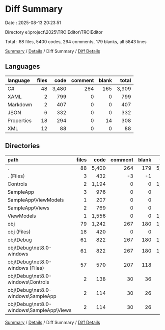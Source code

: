 # Diff Summary

Date : 2025-08-13 20:23:51

Directory e:\\project\\2025\\TROIEditor\\TROIEditor

Total : 88 files,  5400 codes, 264 comments, 179 blanks, all 5843 lines

[Summary](results.md) / [Details](details.md) / Diff Summary / [Diff Details](diff-details.md)

## Languages
| language | files | code | comment | blank | total |
| :--- | ---: | ---: | ---: | ---: | ---: |
| C# | 48 | 3,480 | 264 | 165 | 3,909 |
| XAML | 2 | 799 | 0 | 0 | 799 |
| Markdown | 2 | 407 | 0 | 0 | 407 |
| JSON | 6 | 332 | 0 | 0 | 332 |
| Properties | 18 | 294 | 0 | 14 | 308 |
| XML | 12 | 88 | 0 | 0 | 88 |

## Directories
| path | files | code | comment | blank | total |
| :--- | ---: | ---: | ---: | ---: | ---: |
| . | 88 | 5,400 | 264 | 179 | 5,843 |
| . (Files) | 3 | 432 | -3 | -1 | 428 |
| Controls | 2 | 1,194 | 0 | 0 | 1,194 |
| SampleApp | 3 | 976 | 0 | 0 | 976 |
| SampleApp\\ViewModels | 1 | 207 | 0 | 0 | 207 |
| SampleApp\\Views | 2 | 769 | 0 | 0 | 769 |
| ViewModels | 1 | 1,556 | 0 | 0 | 1,556 |
| obj | 79 | 1,242 | 267 | 180 | 1,689 |
| obj (Files) | 18 | 420 | 0 | 0 | 420 |
| obj\\Debug | 61 | 822 | 267 | 180 | 1,269 |
| obj\\Debug\\net8.0-windows | 61 | 822 | 267 | 180 | 1,269 |
| obj\\Debug\\net8.0-windows (Files) | 57 | 570 | 207 | 118 | 895 |
| obj\\Debug\\net8.0-windows\\Controls | 2 | 138 | 30 | 36 | 204 |
| obj\\Debug\\net8.0-windows\\SampleApp | 2 | 114 | 30 | 26 | 170 |
| obj\\Debug\\net8.0-windows\\SampleApp\\Views | 2 | 114 | 30 | 26 | 170 |

[Summary](results.md) / [Details](details.md) / Diff Summary / [Diff Details](diff-details.md)
